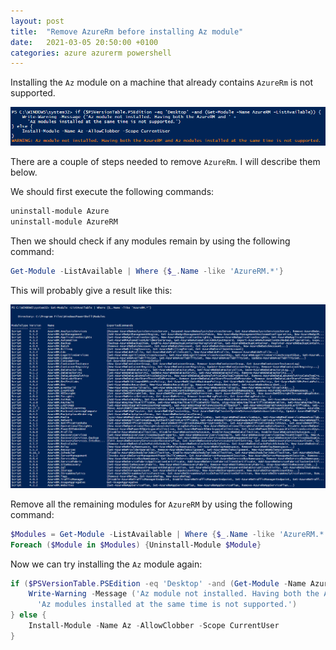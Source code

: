 ```yaml
---
layout: post
title:  "Remove AzureRm before installing Az module"
date:   2021-03-05 20:50:00 +0100
categories: azure azurerm powershell
---
```


Installing the `Az` module on a machine that already contains `AzureRm` is not supported. 

![image-20210305203623990](/assets/image-20210305203623990.png)

There are a couple of steps needed to remove `AzureRm`. I will describe them below.
<!-- more -->
We should first execute the following commands:

```powershell
uninstall-module Azure
uninstall-module AzureRM
```

Then we should check if any modules remain by using the following command:

```powershell
Get-Module -ListAvailable | Where {$_.Name -like 'AzureRM.*'}
```

This will probably give a result like this:

![image-20210305203939231](/assets/image-20210305203939231.png)

Remove all the remaining modules for `AzureRM` by using the following command:

```powershell
$Modules = Get-Module -ListAvailable | Where {$_.Name -like 'AzureRM.*'}
Foreach ($Module in $Modules) {Uninstall-Module $Module}
```

Now we can try installing the `Az` module again:

```powershell
if ($PSVersionTable.PSEdition -eq 'Desktop' -and (Get-Module -Name AzureRM -ListAvailable)) {
    Write-Warning -Message ('Az module not installed. Having both the AzureRM and ' +
      'Az modules installed at the same time is not supported.')
} else {
    Install-Module -Name Az -AllowClobber -Scope CurrentUser
}
```
